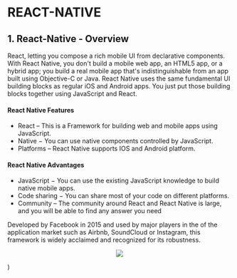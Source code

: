 # REACT-NATIVE

## 1. React-Native - Overview

React, letting you compose a rich mobile UI from declarative components.
With React Native, you don't build a mobile web app, an HTML5 app, or a hybrid app; you build a real
mobile app that's indistinguishable from an app built using Objective-C or Java.
React Native uses the same fundamental UI building blocks as regular iOS and Android apps.
You just put those building blocks together using JavaScript and React.

#### React Native Features

- React – This is a Framework for building web and mobile apps using JavaScript.
- Native − You can use native components controlled by JavaScript.
- Platforms – React Native supports IOS and Android platform.

#### React Native Advantages

- JavaScript − You can use the existing JavaScript knowledge to build native mobile apps.
- Code sharing − You can share most of your code on different platforms.
- Community – The community around React and React Native is large, and you will be able to find any answer you need


Developed by Facebook in 2015 and used by major players in the of the application market such as
Airbnb, SoundCloud or Instagram, this framework is widely acclaimed and recognized for its robustness.


<p align="center">
  <img src="https://user-images.githubusercontent.com/76050470/159978481-24fbf9b1-e2ed-4a44-b0b9-0744109c9ce8.png"/>
</p>)
